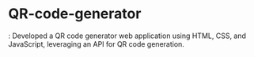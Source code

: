 # QR-code-generator
: Developed a QR code generator web application using HTML, CSS, and JavaScript, leveraging an API for QR code generation. 
